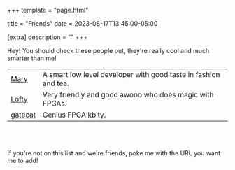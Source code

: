 +++
template = "page.html"

title = "Friends"
date = 2023-06-17T13:45:00-05:00

[extra]
description = ""
+++


Hey! You should check these people out, they're really cool and much smarter than me!


<table class="friends">
	<tbody>
		<tr>
			<td><a href="https://mary.zone/">Mary</a></td>
			<td>A smart low level developer with good taste in fashion and tea.</td>
		</tr>
		<tr>
			<td><a href="https://github.com/Ravenslofty">Lofty</a></td>
			<td>Very friendly and good awooo who does magic with FPGAs.</td>
		</tr>
		<tr>
			<td><a href="https://ds0.me/">gatecat</a></td>
			<td>Genius FPGA kbity.</td>
		</tr>
	</tbody>
</table>


<br />
<br />

If you're not on this list and we're friends, poke me with the URL you want me to add!
